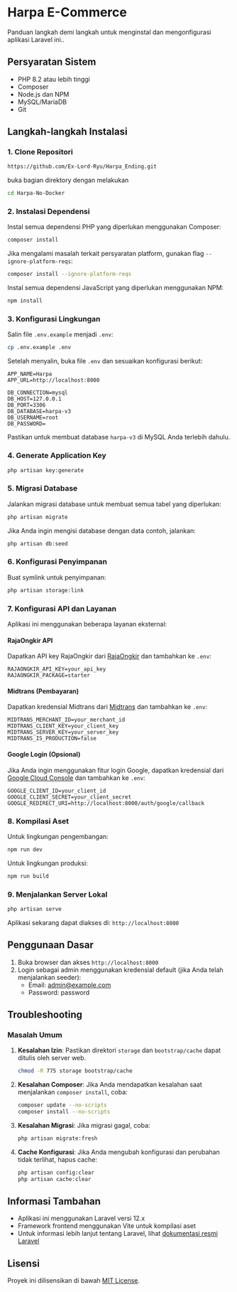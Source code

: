 # Harpa E-Commerce

Panduan langkah demi langkah untuk menginstal dan mengonfigurasi aplikasi Laravel ini..

## Persyaratan Sistem

- PHP 8.2 atau lebih tinggi
- Composer
- Node.js dan NPM
- MySQL/MariaDB
- Git

## Langkah-langkah Instalasi

### 1. Clone Repositori

```bash
https://github.com/Ex-Lord-Ryu/Harpa_Ending.git
```
buka bagian direktory dengan melakukan

```bash
cd Harpa-No-Docker
```

### 2. Instalasi Dependensi

Instal semua dependensi PHP yang diperlukan menggunakan Composer:

```bash
composer install
```

Jika mengalami masalah terkait persyaratan platform, gunakan flag `--ignore-platform-reqs`:

```bash
composer install --ignore-platform-reqs
```

Instal semua dependensi JavaScript yang diperlukan menggunakan NPM:

```bash
npm install
```

### 3. Konfigurasi Lingkungan

Salin file `.env.example` menjadi `.env`:

```bash
cp .env.example .env
```

Setelah menyalin, buka file `.env` dan sesuaikan konfigurasi berikut:

```
APP_NAME=Harpa
APP_URL=http://localhost:8000

DB_CONNECTION=mysql
DB_HOST=127.0.0.1
DB_PORT=3306
DB_DATABASE=harpa-v3
DB_USERNAME=root
DB_PASSWORD=
```

Pastikan untuk membuat database `harpa-v3` di MySQL Anda terlebih dahulu.

### 4. Generate Application Key

```bash
php artisan key:generate
```

### 5. Migrasi Database

Jalankan migrasi database untuk membuat semua tabel yang diperlukan:

```bash
php artisan migrate
```

Jika Anda ingin mengisi database dengan data contoh, jalankan:

```bash
php artisan db:seed
```

### 6. Konfigurasi Penyimpanan

Buat symlink untuk penyimpanan:

```bash
php artisan storage:link
```

### 7. Konfigurasi API dan Layanan

Aplikasi ini menggunakan beberapa layanan eksternal:

#### RajaOngkir API

Dapatkan API key RajaOngkir dari [RajaOngkir](https://rajaongkir.com/) dan tambahkan ke `.env`:

```
RAJAONGKIR_API_KEY=your_api_key
RAJAONGKIR_PACKAGE=starter
```

#### Midtrans (Pembayaran)

Dapatkan kredensial Midtrans dari [Midtrans](https://midtrans.com/) dan tambahkan ke `.env`:

```
MIDTRANS_MERCHANT_ID=your_merchant_id
MIDTRANS_CLIENT_KEY=your_client_key
MIDTRANS_SERVER_KEY=your_server_key
MIDTRANS_IS_PRODUCTION=false
```

#### Google Login (Opsional)

Jika Anda ingin menggunakan fitur login Google, dapatkan kredensial dari [Google Cloud Console](https://console.cloud.google.com/) dan tambahkan ke `.env`:

```
GOOGLE_CLIENT_ID=your_client_id
GOOGLE_CLIENT_SECRET=your_client_secret
GOOGLE_REDIRECT_URI=http://localhost:8000/auth/google/callback
```

### 8. Kompilasi Aset

Untuk lingkungan pengembangan:

```bash
npm run dev
```

Untuk lingkungan produksi:

```bash
npm run build
```

### 9. Menjalankan Server Lokal

```bash
php artisan serve
```

Aplikasi sekarang dapat diakses di: `http://localhost:8000`

## Penggunaan Dasar

1. Buka browser dan akses `http://localhost:8000`
2. Login sebagai admin menggunakan kredensial default (jika Anda telah menjalankan seeder):
   - Email: admin@example.com
   - Password: password

## Troubleshooting

### Masalah Umum

1. **Kesalahan Izin**: Pastikan direktori `storage` dan `bootstrap/cache` dapat ditulis oleh server web.

   ```bash
   chmod -R 775 storage bootstrap/cache
   ```

2. **Kesalahan Composer**: Jika Anda mendapatkan kesalahan saat menjalankan `composer install`, coba:

   ```bash
   composer update --no-scripts
   composer install --no-scripts
   ```

3. **Kesalahan Migrasi**: Jika migrasi gagal, coba:

   ```bash
   php artisan migrate:fresh
   ```

4. **Cache Konfigurasi**: Jika Anda mengubah konfigurasi dan perubahan tidak terlihat, hapus cache:

   ```bash
   php artisan config:clear
   php artisan cache:clear
   ```

## Informasi Tambahan

- Aplikasi ini menggunakan Laravel versi 12.x
- Framework frontend menggunakan Vite untuk kompilasi aset
- Untuk informasi lebih lanjut tentang Laravel, lihat [dokumentasi resmi Laravel](https://laravel.com/docs)

## Lisensi

Proyek ini dilisensikan di bawah [MIT License](LICENSE).
